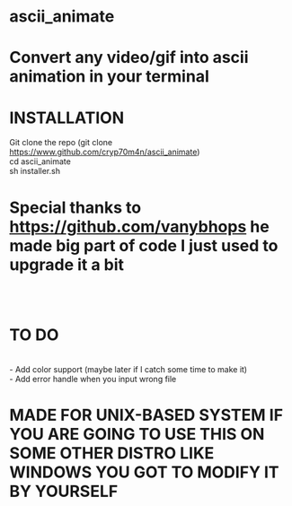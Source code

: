 # ascii_animate

# Convert any video/gif into ascii animation in your terminal

# INSTALLATION
Git clone the repo (git clone https://www.github.com/cryp70m4n/ascii_animate) <br />
cd ascii_animate <br />
sh installer.sh


# Special thanks to https://github.com/vanybhops he made big part of code I just used to upgrade it a bit
 <br />

 <br />


# TO DO
<br />
- Add color support (maybe later if I catch some time to make it) <br />
- Add error handle when you input wrong file




# MADE FOR UNIX-BASED SYSTEM IF YOU ARE GOING TO USE THIS ON SOME OTHER DISTRO LIKE WINDOWS YOU GOT TO MODIFY IT BY YOURSELF

